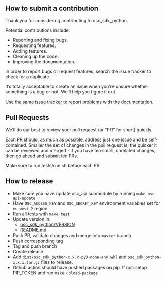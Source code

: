## How to submit a contribution

Thank you for considering contributing to osc_sdk_python.

Potential contributions include:

- Reporting and fixing bugs.
- Requesting features.
- Adding features.
- Cleaning up the code.
- Improving the documentation.

In order to report bugs or request features, search the issue tracker to check for a duplicate.

It’s totally acceptable to create an issue when you’re unsure whether
something is a bug or not. We’ll help you figure it out.

Use the same issue tracker to report problems with the documentation.

## Pull Requests

We’ll do our best to review your pull request (or “PR” for short) quickly.

Each PR should, as much as possible, address just one issue and be self-contained. 
Smaller the set of changes in the pull request is, the quicker it can be reviewed and 
merged - if you have ten small, unrelated changes, then go ahead and submit ten PRs.

Make sure to run tests/run.sh before each PR.

## How to release

- Make sure you have update osc_api submodule by running `make osc-api-update`
- Have `OSC_ACCESS_KEY` and `OSC_SECRET_KEY` environment variables set for `eu-west-2` region
- Run all tests with `make test`
- Update version in:
  - [osc_sdk_python/VERSION](osc_sdk_python/VERSION)
  - [README.md](README.md)
- Push PR, validate changes and merge into `master` branch
- Push corresponding tag
- Tag and push branch
- Create release
- Add `dist/osc_sdk_python-x.x.x-py3-none-any.whl` and `osc_sdk_python-x.x.x.tar.gz` files to release.
- Github action should have pushed packages on pip. If not: setup PIP_TOKEN and run `make upload-package`
